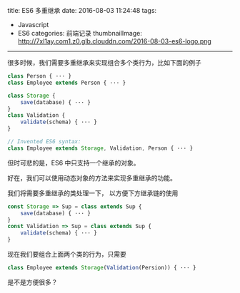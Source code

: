 
title: ES6 多重继承
date: 2016-08-03 11:24:48
tags: 
- Javascript
- ES6
categories: 前端记录
thumbnailImage: http://7xl1ay.com1.z0.glb.clouddn.com/2016-08-03-es6-logo.png
---

很多时候，我们需要多重继承来实现组合多个类行为，比如下面的例子

```js
class Person { ··· }
class Employee extends Person { ··· }
```

```js
class Storage {
    save(database) { ··· }
}
class Validation {
    validate(schema) { ··· }
}
```

```js
// Invented ES6 syntax:
class Employee extends Storage, Validation, Person { ··· }
```

但时可悲的是，ES6 中只支持一个继承的对象。

好在，我们可以使用动态对象的方法来实现多重继承的功能。

<!-- more -->
我们将需要多重继承的类处理一下， 以方便下方继承链的使用

```js
const Storage => Sup = class extends Sup {
	save(database) { ··· }
}
const Validation => Sup = class extends Sup {
	validate(schema) { ··· }
}
```

现在我们要组合上面两个类的行为，只需要

```js
class Employee extends Storage(Validation(Persion)) { ··· }
```

是不是方便很多？



